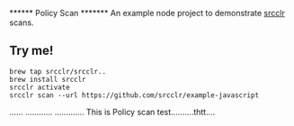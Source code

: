 ****** Policy Scan ******* An example node project to demonstrate [srcclr](https://www.srcclr.com) scans.

## Try me!

```
brew tap srcclr/srcclr..
brew install srcclr
srcclr activate
srcclr scan --url https://github.com/srcclr/example-javascript
```
......
............
.............
This is Policy scan test..........thtt....
